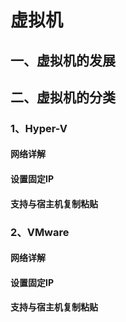 # 虚拟机

## 一、虚拟机的发展

## 二、虚拟机的分类

### 1、Hyper-V

#### 网络详解

#### 设置固定IP

#### 支持与宿主机复制粘贴

### 2、VMware

#### 网络详解

#### 设置固定IP

#### 支持与宿主机复制粘贴

